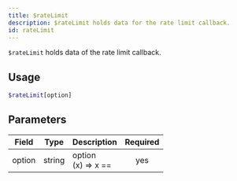```yaml
---
title: $rateLimit 
description: $rateLimit holds data for the rate limit callback.
id: rateLimit
---
```


`$rateLimit` holds data of the rate limit callback.

## Usage

```php
$rateLimit[option]
```

## Parameters 


| Field  | Type   | Description               | Required |
| ------ | ------ | ------------------------- |:--------:|
| option | string | option <br /> (x) => x == |    yes   |
